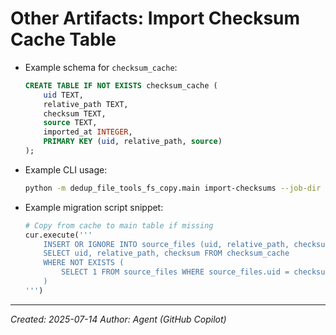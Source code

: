 # Other Artifacts: Import Checksum Cache Table

- Example schema for `checksum_cache`:

  ```sql
  CREATE TABLE IF NOT EXISTS checksum_cache (
      uid TEXT,
      relative_path TEXT,
      checksum TEXT,
      source TEXT,
      imported_at INTEGER,
      PRIMARY KEY (uid, relative_path, source)
  );
  ```

- Example CLI usage:
  ```sh
  python -m dedup_file_tools_fs_copy.main import-checksums --job-dir .copy-task --old-db old.db --cache
  ```

- Example migration script snippet:
  ```python
  # Copy from cache to main table if missing
  cur.execute('''
      INSERT OR IGNORE INTO source_files (uid, relative_path, checksum)
      SELECT uid, relative_path, checksum FROM checksum_cache
      WHERE NOT EXISTS (
          SELECT 1 FROM source_files WHERE source_files.uid = checksum_cache.uid AND source_files.relative_path = checksum_cache.relative_path AND source_files.checksum IS NOT NULL
      )
  ''')
  ```

---

*Created: 2025-07-14*
*Author: Agent (GitHub Copilot)*

